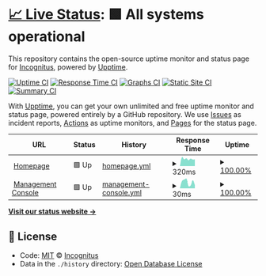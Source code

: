 # [📈 Live Status](https://status.incognitus.io): <!--live status--> **🟩 All systems operational**

This repository contains the open-source uptime monitor and status page for [Incognitus](https://incognitus.io), powered by [Upptime](https://github.com/upptime/upptime).

[![Uptime CI](https://github.com/Incognitus-Io/status/workflows/Uptime%20CI/badge.svg)](https://github.com/Incognitus-Io/status/actions?query=workflow%3A%22Uptime+CI%22)
[![Response Time CI](https://github.com/Incognitus-Io/status/workflows/Response%20Time%20CI/badge.svg)](https://github.com/Incognitus-Io/status/actions?query=workflow%3A%22Response+Time+CI%22)
[![Graphs CI](https://github.com/Incognitus-Io/status/workflows/Graphs%20CI/badge.svg)](https://github.com/Incognitus-Io/status/actions?query=workflow%3A%22Graphs+CI%22)
[![Static Site CI](https://github.com/Incognitus-Io/status/workflows/Static%20Site%20CI/badge.svg)](https://github.com/Incognitus-Io/status/actions?query=workflow%3A%22Static+Site+CI%22)
[![Summary CI](https://github.com/Incognitus-Io/status/workflows/Summary%20CI/badge.svg)](https://github.com/Incognitus-Io/status/actions?query=workflow%3A%22Summary+CI%22)

With [Upptime](https://upptime.js.org), you can get your own unlimited and free uptime monitor and status page, powered entirely by a GitHub repository. We use [Issues](https://github.com/Incognitus-Io/status/issues) as incident reports, [Actions](https://github.com/Incognitus-Io/status/actions) as uptime monitors, and [Pages](https://status.incognitus.io) for the status page.

<!--start: status pages-->
<!-- This summary is generated by Upptime (https://github.com/upptime/upptime) -->
<!-- Do not edit this manually, your changes will be overwritten -->
<!-- prettier-ignore -->
| URL | Status | History | Response Time | Uptime |
| --- | ------ | ------- | ------------- | ------ |
| <img alt="" src="https://icons.duckduckgo.com/ip3/incognitus.io.ico" height="13"> [Homepage](https://incognitus.io) | 🟩 Up | [homepage.yml](https://github.com/Incognitus-Io/status/commits/HEAD/history/homepage.yml) | <details><summary><img alt="Response time graph" src="./graphs/homepage/response-time-week.png" height="20"> 320ms</summary><br><a href="https://status.incognitus.io/history/homepage"><img alt="Response time 284" src="https://img.shields.io/endpoint?url=https%3A%2F%2Fraw.githubusercontent.com%2FIncognitus-Io%2Fstatus%2FHEAD%2Fapi%2Fhomepage%2Fresponse-time.json"></a><br><a href="https://status.incognitus.io/history/homepage"><img alt="24-hour response time 300" src="https://img.shields.io/endpoint?url=https%3A%2F%2Fraw.githubusercontent.com%2FIncognitus-Io%2Fstatus%2FHEAD%2Fapi%2Fhomepage%2Fresponse-time-day.json"></a><br><a href="https://status.incognitus.io/history/homepage"><img alt="7-day response time 320" src="https://img.shields.io/endpoint?url=https%3A%2F%2Fraw.githubusercontent.com%2FIncognitus-Io%2Fstatus%2FHEAD%2Fapi%2Fhomepage%2Fresponse-time-week.json"></a><br><a href="https://status.incognitus.io/history/homepage"><img alt="30-day response time 314" src="https://img.shields.io/endpoint?url=https%3A%2F%2Fraw.githubusercontent.com%2FIncognitus-Io%2Fstatus%2FHEAD%2Fapi%2Fhomepage%2Fresponse-time-month.json"></a><br><a href="https://status.incognitus.io/history/homepage"><img alt="1-year response time 309" src="https://img.shields.io/endpoint?url=https%3A%2F%2Fraw.githubusercontent.com%2FIncognitus-Io%2Fstatus%2FHEAD%2Fapi%2Fhomepage%2Fresponse-time-year.json"></a></details> | <details><summary><a href="https://status.incognitus.io/history/homepage">100.00%</a></summary><a href="https://status.incognitus.io/history/homepage"><img alt="All-time uptime 99.64%" src="https://img.shields.io/endpoint?url=https%3A%2F%2Fraw.githubusercontent.com%2FIncognitus-Io%2Fstatus%2FHEAD%2Fapi%2Fhomepage%2Fuptime.json"></a><br><a href="https://status.incognitus.io/history/homepage"><img alt="24-hour uptime 100.00%" src="https://img.shields.io/endpoint?url=https%3A%2F%2Fraw.githubusercontent.com%2FIncognitus-Io%2Fstatus%2FHEAD%2Fapi%2Fhomepage%2Fuptime-day.json"></a><br><a href="https://status.incognitus.io/history/homepage"><img alt="7-day uptime 100.00%" src="https://img.shields.io/endpoint?url=https%3A%2F%2Fraw.githubusercontent.com%2FIncognitus-Io%2Fstatus%2FHEAD%2Fapi%2Fhomepage%2Fuptime-week.json"></a><br><a href="https://status.incognitus.io/history/homepage"><img alt="30-day uptime 100.00%" src="https://img.shields.io/endpoint?url=https%3A%2F%2Fraw.githubusercontent.com%2FIncognitus-Io%2Fstatus%2FHEAD%2Fapi%2Fhomepage%2Fuptime-month.json"></a><br><a href="https://status.incognitus.io/history/homepage"><img alt="1-year uptime 100.00%" src="https://img.shields.io/endpoint?url=https%3A%2F%2Fraw.githubusercontent.com%2FIncognitus-Io%2Fstatus%2FHEAD%2Fapi%2Fhomepage%2Fuptime-year.json"></a></details>
| <img alt="" src="https://icons.duckduckgo.com/ip3/incognitus.io.ico" height="13"> [Management Console](https://incognitus.io/manage) | 🟩 Up | [management-console.yml](https://github.com/Incognitus-Io/status/commits/HEAD/history/management-console.yml) | <details><summary><img alt="Response time graph" src="./graphs/management-console/response-time-week.png" height="20"> 30ms</summary><br><a href="https://status.incognitus.io/history/management-console"><img alt="Response time 36" src="https://img.shields.io/endpoint?url=https%3A%2F%2Fraw.githubusercontent.com%2FIncognitus-Io%2Fstatus%2FHEAD%2Fapi%2Fmanagement-console%2Fresponse-time.json"></a><br><a href="https://status.incognitus.io/history/management-console"><img alt="24-hour response time 16" src="https://img.shields.io/endpoint?url=https%3A%2F%2Fraw.githubusercontent.com%2FIncognitus-Io%2Fstatus%2FHEAD%2Fapi%2Fmanagement-console%2Fresponse-time-day.json"></a><br><a href="https://status.incognitus.io/history/management-console"><img alt="7-day response time 30" src="https://img.shields.io/endpoint?url=https%3A%2F%2Fraw.githubusercontent.com%2FIncognitus-Io%2Fstatus%2FHEAD%2Fapi%2Fmanagement-console%2Fresponse-time-week.json"></a><br><a href="https://status.incognitus.io/history/management-console"><img alt="30-day response time 35" src="https://img.shields.io/endpoint?url=https%3A%2F%2Fraw.githubusercontent.com%2FIncognitus-Io%2Fstatus%2FHEAD%2Fapi%2Fmanagement-console%2Fresponse-time-month.json"></a><br><a href="https://status.incognitus.io/history/management-console"><img alt="1-year response time 38" src="https://img.shields.io/endpoint?url=https%3A%2F%2Fraw.githubusercontent.com%2FIncognitus-Io%2Fstatus%2FHEAD%2Fapi%2Fmanagement-console%2Fresponse-time-year.json"></a></details> | <details><summary><a href="https://status.incognitus.io/history/management-console">100.00%</a></summary><a href="https://status.incognitus.io/history/management-console"><img alt="All-time uptime 99.63%" src="https://img.shields.io/endpoint?url=https%3A%2F%2Fraw.githubusercontent.com%2FIncognitus-Io%2Fstatus%2FHEAD%2Fapi%2Fmanagement-console%2Fuptime.json"></a><br><a href="https://status.incognitus.io/history/management-console"><img alt="24-hour uptime 100.00%" src="https://img.shields.io/endpoint?url=https%3A%2F%2Fraw.githubusercontent.com%2FIncognitus-Io%2Fstatus%2FHEAD%2Fapi%2Fmanagement-console%2Fuptime-day.json"></a><br><a href="https://status.incognitus.io/history/management-console"><img alt="7-day uptime 100.00%" src="https://img.shields.io/endpoint?url=https%3A%2F%2Fraw.githubusercontent.com%2FIncognitus-Io%2Fstatus%2FHEAD%2Fapi%2Fmanagement-console%2Fuptime-week.json"></a><br><a href="https://status.incognitus.io/history/management-console"><img alt="30-day uptime 100.00%" src="https://img.shields.io/endpoint?url=https%3A%2F%2Fraw.githubusercontent.com%2FIncognitus-Io%2Fstatus%2FHEAD%2Fapi%2Fmanagement-console%2Fuptime-month.json"></a><br><a href="https://status.incognitus.io/history/management-console"><img alt="1-year uptime 100.00%" src="https://img.shields.io/endpoint?url=https%3A%2F%2Fraw.githubusercontent.com%2FIncognitus-Io%2Fstatus%2FHEAD%2Fapi%2Fmanagement-console%2Fuptime-year.json"></a></details>

<!--end: status pages-->

[**Visit our status website →**](https://status.incognitus.io)

## 📄 License

- Code: [MIT](./LICENSE) © [Incognitus](https://incognitus.io)
- Data in the `./history` directory: [Open Database License](https://opendatacommons.org/licenses/odbl/1-0/)
